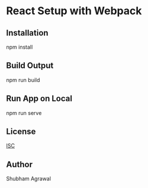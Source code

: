 # React Setup with Webpack

## Installation
npm install

## Build Output
npm run build

## Run App on Local
npm run serve

## License
[ISC](https://choosealicense.com/licenses/isc/)

## Author
Shubham Agrawal
